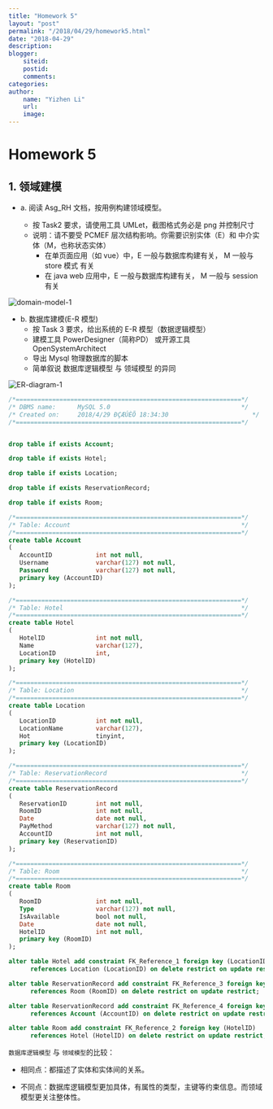 ```yaml
---
title: "Homework 5"
layout: "post"
permalink: "/2018/04/29/homework5.html"
date: "2018-04-29"
description: 
blogger:
    siteid: 
    postid: 
    comments: 
categories: 
author: 
    name: "Yizhen Li"
    url: 
    image: 
---
```


# Homework 5

## 1. 领域建模

- a. 阅读 Asg_RH 文档，按用例构建领域模型。

    + 按 Task2 要求，请使用工具 UMLet，截图格式务必是 png 并控制尺寸
    + 说明：请不要受 PCMEF 层次结构影响。你需要识别实体（E）和 中介实体（M，也称状态实体）
        * 在单页面应用（如 vue）中，E 一般与数据库构建有关， M 一般与 store 模式 有关
        * 在 java web 应用中，E 一般与数据库构建有关， M 一般与 session 有关

![domain-model-1](https://alexandrali3.github.io/MyImage/github_page/homework5/domain-model-1.png)

- b. 数据库建模(E-R 模型)
    + 按 Task 3 要求，给出系统的 E-R 模型（数据逻辑模型）
    + 建模工具 PowerDesigner（简称PD） 或开源工具 OpenSystemArchitect
    + 导出 Mysql 物理数据库的脚本
    + 简单叙说 数据库逻辑模型 与 领域模型 的异同

![ER-diagram-1](https://alexandrali3.github.io/MyImage/github_page/homework5/ER-diagram.PNG)


```sql
/*==============================================================*/
/* DBMS name:      MySQL 5.0                                    */
/* Created on:     2018/4/29 ÐÇÆÚÈÕ 18:34:30                       */
/*==============================================================*/


drop table if exists Account;

drop table if exists Hotel;

drop table if exists Location;

drop table if exists ReservationRecord;

drop table if exists Room;

/*==============================================================*/
/* Table: Account                                               */
/*==============================================================*/
create table Account
(
   AccountID            int not null,
   Username             varchar(127) not null,
   Password             varchar(127) not null,
   primary key (AccountID)
);

/*==============================================================*/
/* Table: Hotel                                                 */
/*==============================================================*/
create table Hotel
(
   HotelID              int not null,
   Name                 varchar(127),
   LocationID           int,
   primary key (HotelID)
);

/*==============================================================*/
/* Table: Location                                              */
/*==============================================================*/
create table Location
(
   LocationID           int not null,
   LocationName         varchar(127),
   Hot                  tinyint,
   primary key (LocationID)
);

/*==============================================================*/
/* Table: ReservationRecord                                     */
/*==============================================================*/
create table ReservationRecord
(
   ReservationID        int not null,
   RoomID               int not null,
   Date                 date not null,
   PayMethod            varchar(127) not null,
   AccountID            int not null,
   primary key (ReservationID)
);

/*==============================================================*/
/* Table: Room                                                  */
/*==============================================================*/
create table Room
(
   RoomID               int not null,
   Type                 varchar(127) not null,
   IsAvailable          bool not null,
   Date                 date not null,
   HotelID              int not null,
   primary key (RoomID)
);

alter table Hotel add constraint FK_Reference_1 foreign key (LocationID)
      references Location (LocationID) on delete restrict on update restrict;

alter table ReservationRecord add constraint FK_Reference_3 foreign key (RoomID)
      references Room (RoomID) on delete restrict on update restrict;

alter table ReservationRecord add constraint FK_Reference_4 foreign key (AccountID)
      references Account (AccountID) on delete restrict on update restrict;

alter table Room add constraint FK_Reference_2 foreign key (HotelID)
      references Hotel (HotelID) on delete restrict on update restrict;


```

`数据库逻辑模型` 与 `领域模型`的比较：

- 相同点：都描述了实体和实体间的关系。

- 不同点：数据库逻辑模型更加具体，有属性的类型，主键等约束信息。而领域模型更关注整体性。
